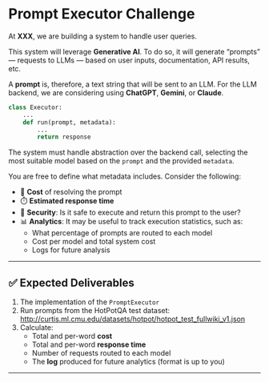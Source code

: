 # Prompt Executor Challenge

At **XXX**, we are building a system to handle user queries.

This system will leverage **Generative AI**. To do so, it will generate “prompts” — requests to LLMs — based on user inputs, documentation, API results, etc.

A **prompt** is, therefore, a text string that will be sent to an LLM. For the LLM backend, we are considering using **ChatGPT**, **Gemini**, or **Claude**.

```python
class Executor:
    ...
    def run(prompt, metadata):
        ...
        return response
```

The system must handle abstraction over the backend call, selecting the most suitable model based on the `prompt` and the provided `metadata`.

You are free to define what metadata includes. Consider the following:

- 💸 **Cost** of resolving the prompt  
- ⏱️ **Estimated response time**  
- 🔐 **Security**: Is it safe to execute and return this prompt to the user?  
- 📊 **Analytics**: It may be useful to track execution statistics, such as:
  - What percentage of prompts are routed to each model  
  - Cost per model and total system cost  
  - Logs for future analysis

---

## ✅ Expected Deliverables

1. The implementation of the `PromptExecutor`
2. Run prompts from the HotPotQA test dataset:  
   http://curtis.ml.cmu.edu/datasets/hotpot/hotpot_test_fullwiki_v1.json
3. Calculate:
   - Total and per-word **cost**
   - Total and per-word **response time**
   - Number of requests routed to each model
   - The **log** produced for future analytics (format is up to you)

---
